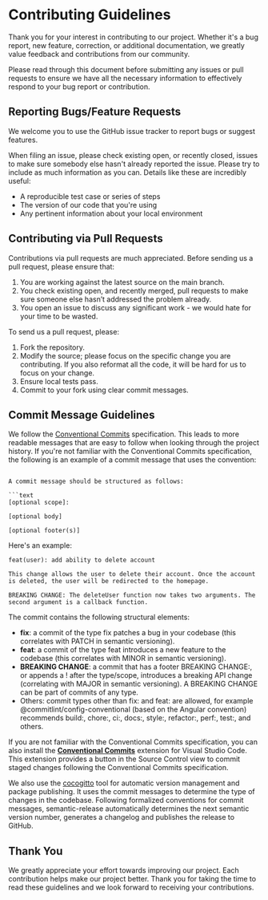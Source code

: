 # Contributing Guidelines

Thank you for your interest in contributing to our project. Whether it's a bug report, new feature, correction, or additional documentation, we greatly value feedback and contributions from our community.

Please read through this document before submitting any issues or pull requests to ensure we have all the necessary information to effectively respond to your bug report or contribution.

## Reporting Bugs/Feature Requests

We welcome you to use the GitHub issue tracker to report bugs or suggest features.

When filing an issue, please check existing open, or recently closed, issues to make sure somebody else hasn't already reported the issue. Please try to include as much information as you can. Details like these are incredibly useful:

- A reproducible test case or series of steps
- The version of our code that you're using
- Any pertinent information about your local environment

## Contributing via Pull Requests

Contributions via pull requests are much appreciated. Before sending us a pull request, please ensure that:

1. You are working against the latest source on the main branch.
2. You check existing open, and recently merged, pull requests to make sure someone else hasn’t addressed the problem already.
3. You open an issue to discuss any significant work - we would hate for your time to be wasted.

To send us a pull request, please:

1. Fork the repository.
2. Modify the source; please focus on the specific change you are contributing. If you also reformat all the code, it will be hard for us to focus on your change.
3. Ensure local tests pass.
4. Commit to your fork using clear commit messages.

## Commit Message Guidelines

We follow the [Conventional Commits](https://www.conventionalcommits.org/) specification. This leads to more readable messages that are easy to follow when looking through the project history. If you're not familiar with the Conventional Commits specification, the following is an example of a commit message that uses the convention:

````text

A commit message should be structured as follows:

```text
[optional scope]:

[optional body]

[optional footer(s)]
````

Here's an example:

```text
feat(user): add ability to delete account

This change allows the user to delete their account. Once the account is deleted, the user will be redirected to the homepage.

BREAKING CHANGE: The deleteUser function now takes two arguments. The second argument is a callback function.
```

The commit contains the following structural elements:

- **fix**: a commit of the type fix patches a bug in your codebase (this correlates with PATCH in semantic versioning).
- **feat**: a commit of the type feat introduces a new feature to the codebase (this correlates with MINOR in semantic versioning).
- **BREAKING CHANGE**: a commit that has a footer BREAKING CHANGE:, or appends a ! after the type/scope, introduces a breaking API change (correlating with MAJOR in semantic versioning). A BREAKING CHANGE can be part of commits of any type.
- Others: commit types other than fix: and feat: are allowed, for example @commitlint/config-conventional (based on the Angular convention) recommends build:, chore:, ci:, docs:, style:, refactor:, perf:, test:, and others.

If you are not familiar with the Conventional Commits specification, you can also install the [**Conventional Commits**](https://marketplace.visualstudio.com/items?itemName=vivaxy.vscode-conventional-commits) extension for Visual Studio Code. This extension provides a button in the Source Control view to commit staged changes following the Conventional Commits specification.

We also use the [cocogitto](https://github.com/cocogitto/cocogitto) tool for automatic version management and package publishing. It uses the commit messages to determine the type of changes in the codebase. Following formalized conventions for commit messages, semantic-release automatically determines the next semantic version number, generates a changelog and publishes the release to GitHub.

## Thank You

We greatly appreciate your effort towards improving our project. Each contribution helps make our project better. Thank you for taking the time to read these guidelines and we look forward to receiving your contributions.
